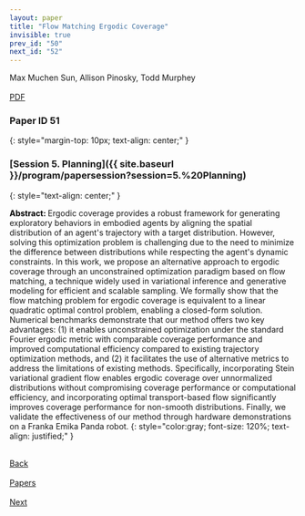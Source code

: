 ```yaml
---
layout: paper
title: "Flow Matching Ergodic Coverage"
invisible: true
prev_id: "50"
next_id: "52"
---
```

<div class="paper-authors">
  <div class="paper-author-box">
    <div class="paper-author-name">Max Muchen Sun, Allison Pinosky, Todd Murphey</div>
    <div class="paper-author-uni"></div>
  </div>
</div>

<div class="paper-pdf-modern">
  <div class="paper-menu-icon">
    <a href="https://www.roboticsproceedings.org/rss21/p051.pdf" title="Download PDF" target="_blank">
      <i class="fa fa-file-pdf-o"></i><br>
      <span class="paper-menu-label">PDF</span>
    </a>
  </div>
</div>

### Paper ID 51
{: style="margin-top: 10px; text-align: center;" }

### [Session 5. Planning]({{ site.baseurl }}/program/papersession?session=5.%20Planning)
{: style="text-align: center;" }

<b style="color: black;">Abstract: </b>Ergodic coverage provides a robust framework for generating exploratory behaviors in embodied agents by aligning the spatial distribution of an agent's trajectory with a target distribution. However, solving this optimization problem is challenging due to the need to minimize the difference between distributions while respecting the agent's dynamic constraints. In this work, we propose an alternative approach to ergodic coverage through an unconstrained optimization paradigm based on flow matching, a technique widely used in variational inference and generative modeling for efficient and scalable sampling. We formally show that the flow matching problem for ergodic coverage is equivalent to a linear quadratic optimal control problem, enabling a closed-form solution. Numerical benchmarks demonstrate that our method offers two key advantages: (1) it enables unconstrained optimization under the standard Fourier ergodic metric with comparable coverage performance and improved computational efficiency compared to existing trajectory optimization methods, and (2) it facilitates the use of alternative metrics to address the limitations of existing methods. Specifically, incorporating Stein variational gradient flow enables ergodic coverage over unnormalized distributions without compromising coverage performance or computational efficiency, and incorporating optimal transport-based flow significantly improves coverage performance for non-smooth distributions. Finally, we validate the effectiveness of our method through hardware demonstrations on a Franka Emika Panda robot.
{: style="color:gray; font-size: 120%; text-align: justified;" }

<div class="paper-menu">
  <div class="paper-menu-inner">
    <a href="{{ site.baseurl }}/program/papers/50/" title="Previous Paper">
            <div class="paper-menu-icon">
                <i class="fa fa-chevron-left"></i><br>
                <span class="paper-menu-label">Back</span>
            </div>
        </a>
    <a href="{{ site.baseurl }}/program/papers" title="All Papers">
      <div class="paper-menu-icon">
        <i class="fa fa-list"></i><br>
        <span class="paper-menu-label">Papers</span>
      </div>
    </a>
    <a href="{{ site.baseurl }}/program/papers/52/" title="Next Paper">
            <div class="paper-menu-icon">
                <i class="fa fa-chevron-right"></i><br>
                <span class="paper-menu-label">Next</span>
            </div>
        </a>
  </div>
</div>
